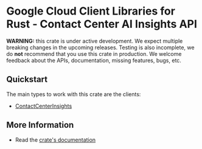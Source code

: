 # Google Cloud Client Libraries for Rust - Contact Center AI Insights API

<!-- Code generated by sidekick. DO NOT EDIT. -->

**WARNING:** this crate is under active development. We expect multiple breaking
changes in the upcoming releases. Testing is also incomplete, we do **not**
recommend that you use this crate in production. We welcome feedback about the
APIs, documentation, missing features, bugs, etc.

## Quickstart

The main types to work with this crate are the clients:

* [ContactCenterInsights](https://docs.rs/google-cloud-contactcenterinsights-v1/latest/google_cloud_contactcenterinsights_v1/client/struct.ContactCenterInsights.html)

## More Information

* Read the [crate's documentation](https://docs.rs/google-cloud-contactcenterinsights-v1/latest/google-cloud-contactcenterinsights-v1)
